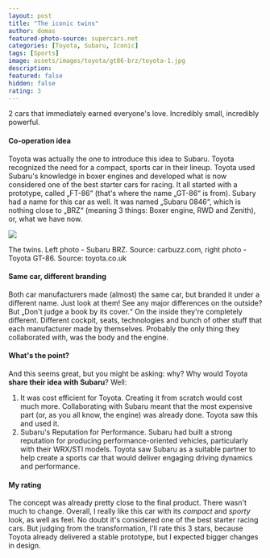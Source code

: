 ```yaml
---
layout: post
title: "The iconic twins"
author: domas
featured-photo-source: supercars.net
categories: [Toyota, Subaru, Iconic]
tags: [Sports]
image: assets/images/toyota/gt86-brz/toyota-1.jpg
description:
featured: false
hidden: false
rating: 3
---
```


2 cars that immediately earned everyone's love. Incredibly small, incredibly powerful.

#### Co-operation idea

Toyota was actually the one to introduce this idea to Subaru. Toyota recognized the need for a compact, sports car in their lineup. Toyota used Subaru's knowledge in boxer engines and developed what is now considered one of the best starter cars for racing. It all started with a prototype, called „FT-86“ (that's where the name „GT-86“ is from). Subary had a name for this car as well. It was named „Subaru 0846“, which is nothing close to „BRZ“ (meaning 3 things: Boxer engine, RWD and Zenith), or, what we have now.

<div class="photo-credit">
    <img src="{{ site.baseurl }}/assets/images/toyota/gt86-brz/toyota-2.jpg" class="featured-image img-fluid">
    <p>The twins. Left photo - Subaru BRZ. Source: carbuzz.com, right photo - Toyota GT-86. Source: toyota.co.uk</p>
</div>

#### Same car, different branding

Both car manufacturers made (almost) the same car, but branded it under a different name. Just look at them! See any major differences on the outside? But „Don't judge a book by its cover.“ On the inside they're completely different. Different cockpit, seats, technologies and bunch of other stuff that each manufacturer made by themselves. Probably the only thing they collaborated with, was the body and the engine.

#### What's the point?

And this seems great, but you might be asking: why? Why would Toyota **share their idea with Subaru**? Well:

1. It was cost efficient for Toyota. Creating it from scratch would cost much more. Collaborating with Subaru meant that the most expensive part (or, as you all know, the engine) was already done. Toyota saw this and used it.
2. Subaru's Reputation for Performance. Subaru had built a strong reputation for producing performance-oriented vehicles, particularly with their WRX/STI models. Toyota saw Subaru as a suitable partner to help create a sports car that would deliver engaging driving dynamics and performance.

#### My rating

The concept was already pretty close to the final product. There wasn't much to change. Overall, I really like this car with its *compact* and *sporty* look, as well as feel. No doubt it's considered one of the best starter racing cars. But judging from the transformation, I'll rate this 3 stars, because Toyota already delivered a stable prototype, but I expected bigger changes in design.
